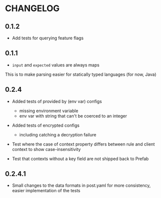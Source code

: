 # CHANGELOG

## 0.1.2

- Add tests for querying feature flags

## 0.1.1

- `input` and `expected` values are always maps

This is to make parsing easier for statically typed languages (for now, Java)

## 0.2.4

- Added tests of provided by (env var) configs
  - missing environment variable
  - env var with string that can't be coerced to an integer

- Added tests of encrypted configs
  - including catching a decryption failure
- Test where the case of context property differs between rule and client context to show case-insensitivity
- Test that contexts without a key field are not shipped back to Prefab

## 0.2.4.1

- Small changes to the data formats in post.yaml for more consistency, easier implementation of the tests
